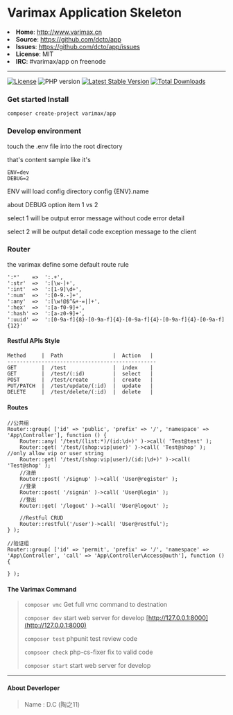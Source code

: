# Varimax Application Skeleton

<li><strong>Home</strong>: <a href="http://www.varimax.cn">http://www.varimax.cn</a>
<li><strong>Source</strong>: <a href="https://github.com/dcto/app">https://github.com/dcto/app</a>
<li><strong>Issues</strong>: <a href="https://github.com/dcto/app/issues">https://github.com/dcto/app/issues</a>
<li><strong>License</strong>: MIT
<li><strong>IRC</strong>: #varimax/app on freenode

___

 <a href="https://packagist.org/packages/varimax/app"><img src="https://img.shields.io/packagist/l/varimax/app" alt="License"></a> <img src="https://img.shields.io/packagist/php-v/varimax/app" alt="PHP version"> <a href="https://packagist.org/packages/varimax/app"><img src="https://img.shields.io/github/v/release/dcto/app" alt="Latest Stable Version"></a>  <a href="https://packagist.org/packages/varimax/app"><img src="https://img.shields.io/packagist/dt/varimax/app" alt="Total Downloads"></a>

### Get started Install

```
composer create-project varimax/app
```

### Develop environment

touch the .env file into the root directory

that's content sample like it's

```
ENV=dev
DEBUG=2
```

ENV will load config directory config {ENV}.name

about DEBUG option item 1 vs 2

select 1 will be output error message without code error detail

select 2 will be output detail code exception message to the client

### Router

the varimax define some default route rule

```
':*'    =>  ':.+',
':str'  =>  ':[\w-]+',
':int'  =>  ':[1-9]\d+',
':num'  =>  ':[0-9.-]+',
':any'  =>  ':[\w!@$^&+-=|]+',
':hex'  =>  ':[a-f0-9]+',
':hash' =>  ':[a-z0-9]+',
':uuid' =>  ':[0-9a-f]{8}-[0-9a-f]{4}-[0-9a-f]{4}-[0-9a-f]{4}-[0-9a-f]{12}'
```

#### Restful APIs Style

```
Method     |  Path                |  Action   |
------------------------------------------------
GET        |  /test               |  index    |
GET        |  /test/(:id)         |  select   |
POST       |  /test/create        |  create   |
PUT/PATCH  |  /test/update/(:id)  |  update   |
DELETE     |  /test/delete/(:id)  |  delete   |
```

#### Routes

```
//公共组
Router::group( ['id' => 'public', 'prefix' => '/', 'namespace' => 'App\Controller'], function () {    
    Router::any( '/test/(list:*)/(id:\d+)' )->call( 'Test@test' );
    Router::get( '/test/(shop:vip|user)' )->call( 'Test@shop' ); //only allow vip or user string
    Router::get( '/test/(shop:vip|user)/(id:|\d+)' )->call( 'Test@shop' );
    //注册
    Router::post( '/signup' )->call( 'User@register' );
    //登录
    Router::post( '/signin' )->call( 'User@login' );
    //登出
    Router::get( '/logout' )->call( 'User@logout' );

    //Restful CRUD
    Router::restful('/user')->call( 'User@restful');
} );

//验证组
Router::group( ['id' => 'permit', 'prefix' => '/', 'namespace' => 'App\Controller', 'call' => 'App\Controller\Access@auth'], function () {

} ); 
```

#### The Varimax Command

> `composer vmc` Get full vmc command to destnation
> 
> `composer dev`  start web server for develop  [http://127.0.0.1:8000](http://127.0.0.1:8000)
> 
> `composer test` phpunit test review code
> 
> `compsoer check` php-cs-fixer fix to valid code
> 
> `composer start` start web server for develop 
> 
> 





---



#### About Deverloper

> Name : D.C (陶之11)
